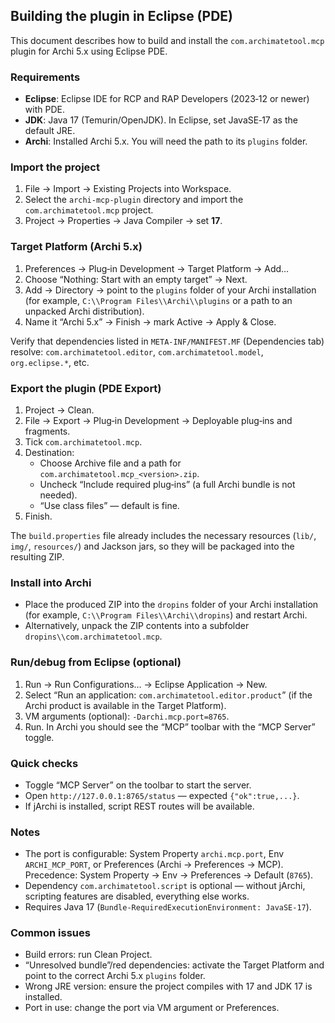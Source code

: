 ## Building the plugin in Eclipse (PDE)

This document describes how to build and install the `com.archimatetool.mcp` plugin for Archi 5.x using Eclipse PDE.

### Requirements
- **Eclipse**: Eclipse IDE for RCP and RAP Developers (2023‑12 or newer) with PDE.
- **JDK**: Java 17 (Temurin/OpenJDK). In Eclipse, set JavaSE‑17 as the default JRE.
- **Archi**: Installed Archi 5.x. You will need the path to its `plugins` folder.

### Import the project
1. File → Import → Existing Projects into Workspace.
2. Select the `archi-mcp-plugin` directory and import the `com.archimatetool.mcp` project.
3. Project → Properties → Java Compiler → set **17**.

### Target Platform (Archi 5.x)
1. Preferences → Plug‑in Development → Target Platform → Add…
2. Choose “Nothing: Start with an empty target” → Next.
3. Add → Directory → point to the `plugins` folder of your Archi installation (for example, `C:\\Program Files\\Archi\\plugins` or a path to an unpacked Archi distribution).
4. Name it “Archi 5.x” → Finish → mark Active → Apply & Close.

Verify that dependencies listed in `META-INF/MANIFEST.MF` (Dependencies tab) resolve: `com.archimatetool.editor`, `com.archimatetool.model`, `org.eclipse.*`, etc.

### Export the plugin (PDE Export)
1. Project → Clean.
2. File → Export → Plug‑in Development → Deployable plug‑ins and fragments.
3. Tick `com.archimatetool.mcp`.
4. Destination:
   - Choose Archive file and a path for `com.archimatetool.mcp_<version>.zip`.
   - Uncheck “Include required plug‑ins” (a full Archi bundle is not needed).
   - “Use class files” — default is fine.
5. Finish.

The `build.properties` file already includes the necessary resources (`lib/`, `img/`, `resources/`) and Jackson jars, so they will be packaged into the resulting ZIP.

### Install into Archi
- Place the produced ZIP into the `dropins` folder of your Archi installation (for example, `C:\\Program Files\\Archi\\dropins`) and restart Archi.
- Alternatively, unpack the ZIP contents into a subfolder `dropins\\com.archimatetool.mcp`.

### Run/debug from Eclipse (optional)
1. Run → Run Configurations… → Eclipse Application → New.
2. Select “Run an application: `com.archimatetool.editor.product`” (if the Archi product is available in the Target Platform).
3. VM arguments (optional): `-Darchi.mcp.port=8765`.
4. Run. In Archi you should see the “MCP” toolbar with the “MCP Server” toggle.

### Quick checks
- Toggle “MCP Server” on the toolbar to start the server.
- Open `http://127.0.0.1:8765/status` — expected `{"ok":true,...}`.
- If jArchi is installed, script REST routes will be available.

### Notes
- The port is configurable: System Property `archi.mcp.port`, Env `ARCHI_MCP_PORT`, or Preferences (Archi → Preferences → MCP). Precedence: System Property → Env → Preferences → Default (`8765`).
- Dependency `com.archimatetool.script` is optional — without jArchi, scripting features are disabled, everything else works.
- Requires Java 17 (`Bundle-RequiredExecutionEnvironment: JavaSE-17`).

### Common issues
- Build errors: run Clean Project.
- “Unresolved bundle”/red dependencies: activate the Target Platform and point to the correct Archi 5.x `plugins` folder.
- Wrong JRE version: ensure the project compiles with 17 and JDK 17 is installed.
- Port in use: change the port via VM argument or Preferences.


